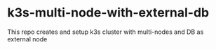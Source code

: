 # k3s-multi-node-with-external-db
This repo creates and setup k3s cluster with multi-nodes and DB as external node
